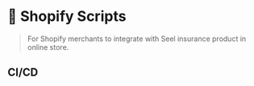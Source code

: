 # 🚀 Shopify Scripts

> For Shopify merchants to integrate with Seel insurance product in online store.

## CI/CD
